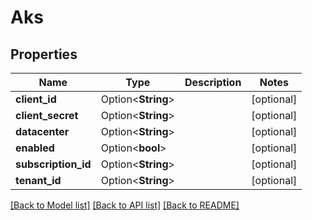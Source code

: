 # Aks

## Properties

Name | Type | Description | Notes
------------ | ------------- | ------------- | -------------
**client_id** | Option<**String**> |  | [optional]
**client_secret** | Option<**String**> |  | [optional]
**datacenter** | Option<**String**> |  | [optional]
**enabled** | Option<**bool**> |  | [optional]
**subscription_id** | Option<**String**> |  | [optional]
**tenant_id** | Option<**String**> |  | [optional]

[[Back to Model list]](../README.md#documentation-for-models) [[Back to API list]](../README.md#documentation-for-api-endpoints) [[Back to README]](../README.md)


